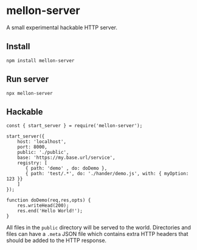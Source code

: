 # mellon-server

A small experimental hackable HTTP server.

## Install

```
npm install mellon-server
```

## Run server

```
npx mellon-server
```

## Hackable

```
const { start_server } = require('mellon-server');

start_server({
    host: 'localhost',
    port: 8000,
    public: './public',
    base: 'https://my.base.url/service',
    registry: [
       { path: 'demo' , do: doDemo },
       { path: 'test/.*', do: './hander/demo.js', with: { myOption: 123 }}
    ]
});

function doDemo(req,res,opts) {
    res.writeHead(200);
    res.end('Hello World!');   
}
```

All files in the `public` directory will be served to the world. Directories and files can have a `.meta` JSON file which contains extra HTTP headers that should be added to the HTTP response.

